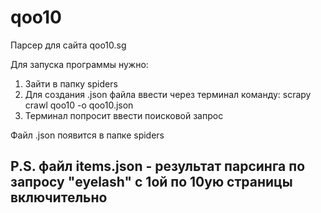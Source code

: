 # qoo10

Парсер для сайта qoo10.sg

Для запуска программы нужно:
1. Зайти в папку spiders
2. Для создания .json файла ввести через терминал команду: 
scrapy crawl qoo10 -o qoo10.json
3. Терминал попросит ввести поисковой запрос

Файл .json появится в папке spiders

P.S. файл items.json - результат парсинга по запросу "eyelash" с 1ой по 10ую страницы включительно
--
